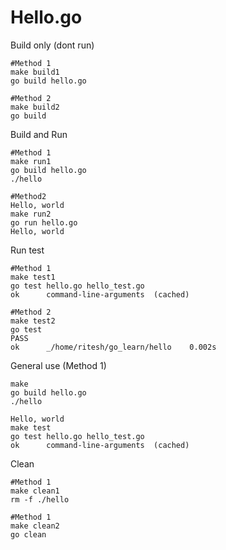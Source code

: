 # Hello.go

Build only (dont run)
```
#Method 1
make build1
go build hello.go

#Method 2
make build2
go build
```

Build and Run
```
#Method 1
make run1
go build hello.go
./hello

#Method2
Hello, world
make run2
go run hello.go
Hello, world
```

Run test
```
#Method 1
make test1
go test hello.go hello_test.go
ok      command-line-arguments  (cached)

#Method 2
make test2
go test
PASS
ok      _/home/ritesh/go_learn/hello    0.002s
```

General use (Method 1)
```
make
go build hello.go
./hello

Hello, world
make test
go test hello.go hello_test.go
ok      command-line-arguments  (cached)
```

Clean
```
#Method 1
make clean1
rm -f ./hello

#Method 1
make clean2
go clean
```
